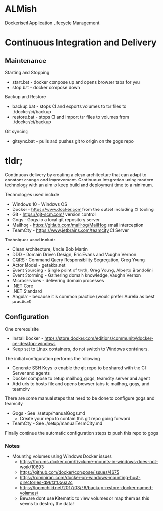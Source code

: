 # ALMish
Dockerised Application Lifecycle Management

# Continuous Integration and Delivery

## Maintenance
Starting and Stopping
- start.bat - docker compose up and opens browser tabs for you
- stop.bat - docker compose down

Backup and Restore
- backup.bat - stops CI and exports volumes to tar files to ./docker/ci/backup
- restore.bat - stops CI and import tar files to volumes from ./docker/ci/backup

Git syncing
-  gitsync.bat - pulls and pushes git to origin on the gogs repo

# tldr;

Continuous delivery by creating a clean architecture that can adapt to constant change and improvement.  Continuous Integration using modern technology with an aim to keep build and deployment time to a minimum.

Technologies used include
- Windows 10 - Windows OS
- Docker - https://www.docker.com from the outset including CI tooling
- Git - https://git-scm.com/ version control
- Gogs - Gogs.io a local git repository server
- Mailhog - https://github.com/mailhog/MailHog email interception
- TeamCity - https://www.jetbrains.com/teamcity CI Server

Techniques used include
- Clean Architecture, Uncle Bob Martin
- DDD - Domain Driven Design, Eric Evans and Vaughn Vernon
- CQRS - Command Query Responsibility Segregation, Greg Young
- Actor Model - getakka.net
- Event Sourcing - Single point of truth, Greg Young, Alberto Brandolini
- Event Storming - Gathering domain knowledge, Vaughn Vernon
- Microservices - delivering domain processes
- .NET Core
- .NET Standard
- Angular - because it is common practice (would prefer Aurelia as best practice!)

## Configuration
One prerequisite
- Install Docker - https://store.docker.com/editions/community/docker-ce-desktop-windows
- Keep set to Linux containers, do not switch to Windows containers.

The initial configuration performs the following
- Generate SSH Keys to enable the git repo to be shared with the CI Server and agents
- Docker compose to setup mailhog, gogs, teamcity server and agent
- Add urls to hosts file and opens browser tabs to mailhog, gogs, and teamcity

There are some manual steps that need to be done to configure gogs and teamcity
- Gogs - See ./setup/manualGogs.md
    - Create your repo to contain this git repo going forward
- TeamCity - See ./setup/manualTeamCity.md

Finally continue the automatic configuration steps to push this repo to gogs

### Notes
- Mounting volumes using Windows Docker issues
    - https://forums.docker.com/t/volume-mounts-in-windows-does-not-work/10693
    - https://github.com/docker/compose/issues/4675
    - https://rominirani.com/docker-on-windows-mounting-host-directories-d96f3f056a2c
    - https://loomchild.net/2017/03/26/backup-restore-docker-named-volumes/
    - Beware dont use Kitematic to view volumes or map them as this seems to destroy the data!

